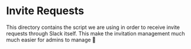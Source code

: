 # Invite Requests
This directory contains the script we are using in order to receive invite requests through Slack itself. This make the invitation management much much easier for admins to manage 💃
